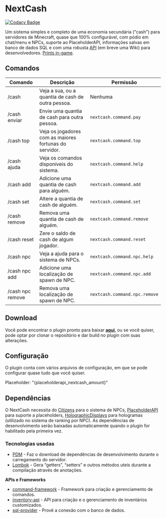 # NextCash

[![Codacy Badge](https://api.codacy.com/project/badge/Grade/e514adb7e1414702b539e5c46018dc12)](https://app.codacy.com/gh/NextPlugins/NextCash?utm_source=github.com&utm_medium=referral&utm_content=NextPlugins/NextCash&utm_campaign=Badge_Grade)

Um sistema simples e completo de uma economia secundária ("cash") para servidores de Minecraft, quase que 100% configurável, com pódio em chat/menu e NPCs, suporte ao PlaceholderAPI, informações salvas em banco de dados SQL e com uma robusta [API](https://github.com/NextPlugins/NextCash/tree/main/src/main/java/com/nextplugins/cash/api) (em breve uma Wiki) para desenvolvedores. [Prints in-game](https://imgur.com/gallery/QAf28xj).

## Comandos
|Comando         |Descrição                      |Permissão                    |
|----------------|-------------------------------|-----------------------------|
|/cash           |Veja a sua, ou a quantia de cash de outra pessoa.|Nenhuma    |
|/cash enviar    |Envie uma quantia de cash para outra pessoa.|`nextcash.command.pay`|
|/cash top       |Veja os jogadores com as maiores fortunas do servidor.|`nextcash.command.top`|
|/cash ajuda     |Veja os comandos disponíveis do sistema.|`nextcash.command.help`|
|/cash add       |Adicione uma quantia de cash para alguém.|`nextcash.command.add`|
|/cash set       |Altere a quantia de cash de alguém.|`nextcash.command.set`|
|/cash remove    |Remova uma quantia de cash de alguém.|`nextcash.command.remove`|
|/cash reset     |Zere o saldo de cash de algum jogador.|`nextcash.command.reset`|
|/cash npc       |Veja a ajuda para o sistema de NPCs.|`nextcash.command.npc.help`|
|/cash npc add   |Adicione uma localização de spawn de NPC.|`nextcash.command.npc.add`|
|/cash npc remove|Remova uma localização de spawn de NPC.|`nextcash.command.npc.remove`|

## Download

Você pode encontrar o plugin pronto para baixar [**aqui**](https://github.com/NextPlugins/NextCash/releases), ou se você quiser, pode optar por clonar o repositório e dar build no plugin com suas alterações.

## Configuração

O plugin conta com vários arquivos de configuração, em que se pode configurar quase tudo que você quiser.

Placeholder: "{placeholderapi_nextcash_amount}"

## Dependências
O NextCash necessita do [Citizens](https://dev.bukkit.org/projects/citizens) para o sistema de NPCs, [PlaceholderAPI](https://www.spigotmc.org/resources/placeholderapi.6245/) para suporte a placeholders, [HolographicDisplays](https://dev.bukkit.org/projects/holographic-displays) para hologramas (utilizado no sistema de ranking por NPC). As dependências de desenvolvimento serão baixadas automaticamente quando o plugin for habilitado pela primeira vez.

### Tecnologias usadas
- [PDM](https://github.com/knightzmc/pdm) - Faz o download de dependências de desenvolvimento durante o carregamento do servidor.
- [Lombok](https://projectlombok.org/) - Gera “getters”, “setters” e outros métodos uteis durante a compilação através de anotações.

**APIs e Frameworks**

- [command-framework](https://github.com/SaiintBrisson/command-framework) - Framework para criação e gerenciamento de comandos.
- [inventory-api](https://github.com/HenryFabio/inventory-api) - API para criação e o gerenciamento de inventários customizados.
- [sql-provider](https://github.com/henryfabio/sql-provider) - Provê a conexão com o banco de dados.
